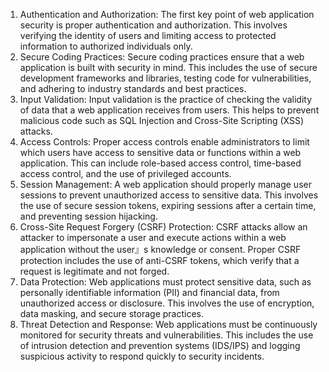 

1. Authentication and Authorization: The first key point of web application security is proper authentication and authorization. This involves verifying the identity of users and limiting access to protected information to authorized individuals only.
2. Secure Coding Practices: Secure coding practices ensure that a web application is built with security in mind. This includes the use of secure development frameworks and libraries, testing code for vulnerabilities, and adhering to industry standards and best practices.
3. Input Validation: Input validation is the practice of checking the validity of data that a web application receives from users. This helps to prevent malicious code such as SQL Injection and Cross-Site Scripting (XSS) attacks.
4. Access Controls: Proper access controls enable administrators to limit which users have access to sensitive data or functions within a web application. This can include role-based access control, time-based access control, and the use of privileged accounts.
5. Session Management: A web application should properly manage user sessions to prevent unauthorized access to sensitive data. This involves the use of secure session tokens, expiring sessions after a certain time, and preventing session hijacking.
6. Cross-Site Request Forgery (CSRF) Protection: CSRF attacks allow an attacker to impersonate a user and execute actions within a web application without the user』s knowledge or consent. Proper CSRF protection includes the use of anti-CSRF tokens, which verify that a request is legitimate and not forged.
7. Data Protection: Web applications must protect sensitive data, such as personally identifiable information (PII) and financial data, from unauthorized access or disclosure. This involves the use of encryption, data masking, and secure storage practices.
8. Threat Detection and Response: Web applications must be continuously monitored for security threats and vulnerabilities. This includes the use of intrusion detection and prevention systems (IDS/IPS) and logging suspicious activity to respond quickly to security incidents.